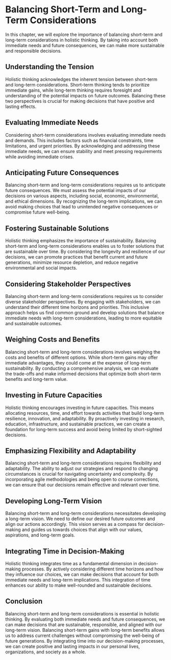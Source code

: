 Balancing Short-Term and Long-Term Considerations
=============================================================

In this chapter, we will explore the importance of balancing short-term and long-term considerations in holistic thinking. By taking into account both immediate needs and future consequences, we can make more sustainable and responsible decisions.

Understanding the Tension
-------------------------

Holistic thinking acknowledges the inherent tension between short-term and long-term considerations. Short-term thinking tends to prioritize immediate gains, while long-term thinking requires foresight and understanding of the potential impacts on future outcomes. Balancing these two perspectives is crucial for making decisions that have positive and lasting effects.

Evaluating Immediate Needs
--------------------------

Considering short-term considerations involves evaluating immediate needs and demands. This includes factors such as financial constraints, time limitations, and urgent priorities. By acknowledging and addressing these immediate needs, we can ensure stability and meet pressing requirements while avoiding immediate crises.

Anticipating Future Consequences
--------------------------------

Balancing short-term and long-term considerations requires us to anticipate future consequences. We must assess the potential impacts of our decisions on various aspects, including social, economic, environmental, and ethical dimensions. By recognizing the long-term implications, we can avoid making choices that lead to unintended negative consequences or compromise future well-being.

Fostering Sustainable Solutions
-------------------------------

Holistic thinking emphasizes the importance of sustainability. Balancing short-term and long-term considerations enables us to foster solutions that are sustainable over time. By considering the longevity and resilience of our decisions, we can promote practices that benefit current and future generations, minimize resource depletion, and reduce negative environmental and social impacts.

Considering Stakeholder Perspectives
------------------------------------

Balancing short-term and long-term considerations requires us to consider diverse stakeholder perspectives. By engaging with stakeholders, we can understand their different time horizons and priorities. This inclusive approach helps us find common ground and develop solutions that balance immediate needs with long-term considerations, leading to more equitable and sustainable outcomes.

Weighing Costs and Benefits
---------------------------

Balancing short-term and long-term considerations involves weighing the costs and benefits of different options. While short-term gains may offer immediate advantages, they could come at the expense of long-term sustainability. By conducting a comprehensive analysis, we can evaluate the trade-offs and make informed decisions that optimize both short-term benefits and long-term value.

Investing in Future Capacities
------------------------------

Holistic thinking encourages investing in future capacities. This means allocating resources, time, and effort towards activities that build long-term resilience, innovation, and adaptability. By proactively investing in research, education, infrastructure, and sustainable practices, we can create a foundation for long-term success and avoid being limited by short-sighted decisions.

Emphasizing Flexibility and Adaptability
----------------------------------------

Balancing short-term and long-term considerations requires flexibility and adaptability. The ability to adjust our strategies and respond to changing circumstances is crucial for navigating uncertainty and complexity. By incorporating agile methodologies and being open to course corrections, we can ensure that our decisions remain effective and relevant over time.

Developing Long-Term Vision
---------------------------

Balancing short-term and long-term considerations necessitates developing a long-term vision. We need to define our desired future outcomes and align our actions accordingly. This vision serves as a compass for decision-making and guides us towards choices that align with our values, aspirations, and long-term goals.

Integrating Time in Decision-Making
-----------------------------------

Holistic thinking integrates time as a fundamental dimension in decision-making processes. By actively considering different time horizons and how they influence our choices, we can make decisions that account for both immediate needs and long-term implications. This integration of time enhances our ability to make well-rounded and sustainable decisions.

Conclusion
----------

Balancing short-term and long-term considerations is essential in holistic thinking. By evaluating both immediate needs and future consequences, we can make decisions that are sustainable, responsible, and aligned with our long-term vision. Balancing short-term gains with long-term benefits allows us to address current challenges without compromising the well-being of future generations. By integrating time into our decision-making processes, we can create positive and lasting impacts in our personal lives, organizations, and society as a whole.
